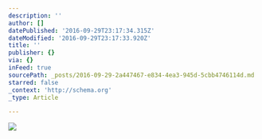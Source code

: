 ```yaml
---
description: ''
author: []
datePublished: '2016-09-29T23:17:34.315Z'
dateModified: '2016-09-29T23:17:33.920Z'
title: ''
publisher: {}
via: {}
inFeed: true
sourcePath: _posts/2016-09-29-2a447467-e834-4ea3-945d-5cbb4746114d.md
starred: false
_context: 'http://schema.org'
_type: Article

---
```

![](https://the-grid-user-content.s3-us-west-2.amazonaws.com/24beb845-5fd2-43bf-9373-275d012966dc.jpg)